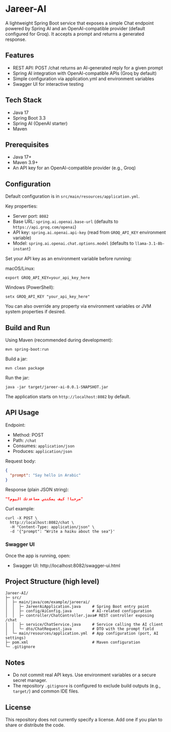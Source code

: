 # Jareer-AI

A lightweight Spring Boot service that exposes a simple Chat endpoint powered by Spring AI and an OpenAI-compatible provider (default configured for Groq). It accepts a prompt and returns a generated response.

## Features
- REST API: POST /chat returns an AI-generated reply for a given prompt
- Spring AI integration with OpenAI-compatible APIs (Groq by default)
- Simple configuration via application.yml and environment variables
- Swagger UI for interactive testing

## Tech Stack
- Java 17
- Spring Boot 3.3
- Spring AI (OpenAI starter)
- Maven

## Prerequisites
- Java 17+
- Maven 3.9+
- An API key for an OpenAI-compatible provider (e.g., Groq)

## Configuration
Default configuration is in `src/main/resources/application.yml`.

Key properties:
- Server port: `8082`
- Base URL: `spring.ai.openai.base-url` (defaults to `https://api.groq.com/openai`)
- API key: `spring.ai.openai.api-key` (read from `GROQ_API_KEY` environment variable)
- Model: `spring.ai.openai.chat.options.model` (defaults to `llama-3.1-8b-instant`)

Set your API key as an environment variable before running:

macOS/Linux:
```
export GROQ_API_KEY=your_api_key_here
```
Windows (PowerShell):
```
setx GROQ_API_KEY "your_api_key_here"
```

You can also override any property via environment variables or JVM system properties if desired.

## Build and Run
Using Maven (recommended during development):
```
mvn spring-boot:run
```

Build a jar:
```
mvn clean package
```
Run the jar:
```
java -jar target/jareer-ai-0.0.1-SNAPSHOT.jar
```

The application starts on `http://localhost:8082` by default.

## API Usage
Endpoint:
- Method: POST
- Path: `/chat`
- Consumes: `application/json`
- Produces: `application/json`

Request body:
```json
{
  "prompt": "Say hello in Arabic"
}
```

Response (plain JSON string):
```json
"مرحبا! كيف يمكنني مساعدتك اليوم؟"
```

Curl example:
```
curl -X POST \
  http://localhost:8082/chat \
  -H "Content-Type: application/json" \
  -d '{"prompt": "Write a haiku about the sea"}'
```

### Swagger UI
Once the app is running, open:
- Swagger UI: http://localhost:8082/swagger-ui.html

## Project Structure (high level)
```
Jareer-AI/
├─ src/
│  ├─ main/java/com/example/jareerai/
│  │  ├─ JareerAiApplication.java     # Spring Boot entry point
│  │  ├─ config/AiConfig.java         # AI-related configuration
│  │  ├─ controller/ChatController.java# REST controller exposing /chat
│  │  ├─ service/ChatService.java     # Service calling the AI client
│  │  └─ dto/ChatRequest.java         # DTO with the prompt field
│  └─ main/resources/application.yml  # App configuration (port, AI settings)
├─ pom.xml                            # Maven configuration
└─ .gitignore
```

## Notes
- Do not commit real API keys. Use environment variables or a secure secret manager.
- The repository `.gitignore` is configured to exclude build outputs (e.g., `target/`) and common IDE files.

## License
This repository does not currently specify a license. Add one if you plan to share or distribute the code.
